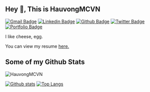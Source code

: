 ## Hey 👋, This is HauvongMCVN
[![Gmail Badge](https://img.shields.io/badge/-tuquynh7381@gmail.com-c14438?style=flat&logo=Gmail&logoColor=white&link=mailto:tuquynh7381@gmail.com)](mailto:tuquynh7381@gmail.com) 
[![Linkedin Badge](https://img.shields.io/badge/-HauvongMCVN-0072b1?style=flat&logo=Linkedin&logoColor=white&link=https://www.linkedin.com/in/HauvongMCVN/)](https://www.linkedin.com/in/HauvongMCVN/) [![Github Badge](https://img.shields.io/badge/-HauvongMCVN-grey?style=flat&logo=github&logoColor=white&link=https://github.com/HauvongMCVN/)](https://www.github.com/HauvongMCVN/) [![Twitter Badge](https://img.shields.io/badge/-@HauvongMC-00acee?style=flat&logo=twitter&logoColor=white&link=https://twitter.com/@HauvongMC/)](https://www.twitter.com/@HauvongMC/) [![Portfolio Badge](https://img.shields.io/badge/portfolio-web-blue?style=flat&link=HauvongMCVN/)](HauvongMCVN/) <p align='left'>I like cheese, egg.</p><p align='left'> You can view my resume <a href='null ' target=_blank><u>here</u>.</a></p>
## Some of my Github Stats
<p align=left> <img src=https://komarev.com/ghpvc/?username=HauvongMCVN alt=HauvongMCVN /> </p>

[![Github stats](https://github-readme-stats.vercel.app/api?username=HauvongMCVN&show_icons=true&include_all_commits=true)](https://github.com/HauvongMCVN/github-readme-stats)
[![Top Langs](https://github-readme-stats.vercel.app/api/top-langs/?username=HauvongMCVN&layout=compact)](https://github.com/HauvongMCVN/github-readme-stats)
